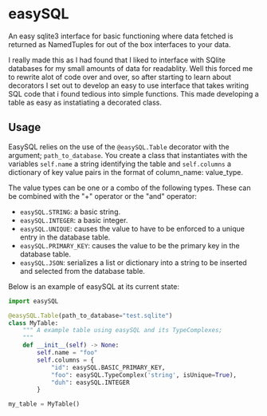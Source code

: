 # easySQL
An easy sqlite3 interface for basic functioning where data fetched is returned as NamedTuples for out of the box interfaces to your data.

I really made this as I had found that I liked to interface with SQlite databases for my small amounts of data for readablity. Well this forced me to rewrite alot of code over and over, so after starting to learn about decorators I set out to develop an easy to use interface that takes writing SQL code that i found tedious into simple functions. This made developing a table as easy as instatiating a decorated class.

## Usage
EasySQL relies on the use of the `@easySQL.Table` decorator with the argument; `path_to_database`. You create a class that instantiates with the variables `self.name` a string identifying the table and `self.columns` a dictionary of key value pairs in the format of column_name: value_type.

The value types can be one or a combo of the following types. These can be combined with the "+" operator or the "and" operator:

* `easySQL.STRING`: a basic string.
* `easySQL.INTEGER`: a basic integer.
* `easySQL.UNIQUE`: causes the value to have to be enforced to a unique entry in the database table.
* `easySQL.PRIMARY_KEY`: causes the value to be the primary key in the database table.
* `easySQL.JSON`: serializes a list or dictionary into a string to be inserted and selected from the database table.

Below is an example of easySQL at its current state:

```python
import easySQL

@easySQL.Table(path_to_database="test.sqlite")
class MyTable:
    """ A example table using easySQL and its TypeComplexes;
    """
    def __init__(self) -> None:
        self.name = "foo"
        self.columns = {
            "id": easySQL.BASIC_PRIMARY_KEY,
            "foo": easySQL.TypeComplex('string', isUnique=True),
            "duh": easySQL.INTEGER
        }

my_table = MyTable()

```
